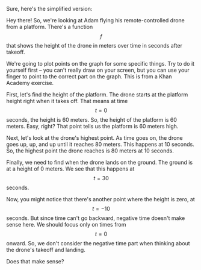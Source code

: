 Sure, here's the simplified version:

Hey there! So, we're looking at Adam flying his remote-controlled drone from a platform. There's a function $$f$$ that shows the height of the drone in meters over time in seconds after takeoff. 

We're going to plot points on the graph for some specific things. Try to do it yourself first – you can't really draw on your screen, but you can use your finger to point to the correct part on the graph. This is from a Khan Academy exercise.

First, let's find the height of the platform. The drone starts at the platform height right when it takes off. That means at time $$t = 0$$ seconds, the height is 60 meters. So, the height of the platform is 60 meters. Easy, right? That point tells us the platform is 60 meters high.

Next, let's look at the drone's highest point. As time goes on, the drone goes up, up, and up until it reaches 80 meters. This happens at 10 seconds. So, the highest point the drone reaches is 80 meters at 10 seconds.

Finally, we need to find when the drone lands on the ground. The ground is at a height of 0 meters. We see that this happens at $$t = 30$$ seconds. 

Now, you might notice that there's another point where the height is zero, at $$t = -10$$ seconds. But since time can't go backward, negative time doesn't make sense here. We should focus only on times from $$t = 0$$ onward. So, we don't consider the negative time part when thinking about the drone's takeoff and landing.

Does that make sense?